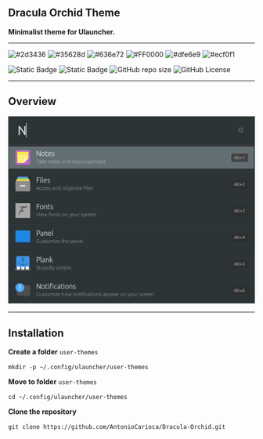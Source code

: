 ## Dracula Orchid Theme

**Minimalist theme for Ulauncher.**

---

![#2d3436](https://via.placeholder.com/75/2d3436?text=+)
![#35628d](https://via.placeholder.com/75/35628d?text=+)
![#636e72](https://via.placeholder.com/75/636e72?text=+)
![#FF0000](https://via.placeholder.com/75/afafaf?text=+)
![#dfe6e9](https://via.placeholder.com/75/dfe6e9?text=+)
![#ecf0f1](https://via.placeholder.com/75/ecf0f1?text=+)

![Static Badge](https://img.shields.io/badge/XxZeroxX-FFEF00?style=for-the-badge&label=Author&labelColor=485460)
![Static Badge](https://img.shields.io/badge/v1.0.0-484C89?style=for-the-badge&label=RELEASE&labelColor=485460)
![GitHub repo size](https://img.shields.io/github/repo-size/AntonioCarioca/Dracula-Orchid?style=for-the-badge&labelColor=485460&color=484C89)
![GitHub License](https://img.shields.io/github/license/AntonioCarioca/Dracula-Orchid?style=for-the-badge&labelColor=485460&color=484C89)

---

## Overview


![Overview-img](img/img.png)

---

 ## Installation

**Create a folder** `user-themes`

```shell
mkdir -p ~/.config/ulauncher/user-themes
```

**Move to folder** `user-themes`

```shell
cd ~/.config/ulauncher/user-themes
```

**Clone the repository**

```shell
git clone https://github.com/AntonioCarioca/Dracula-Orchid.git
```

